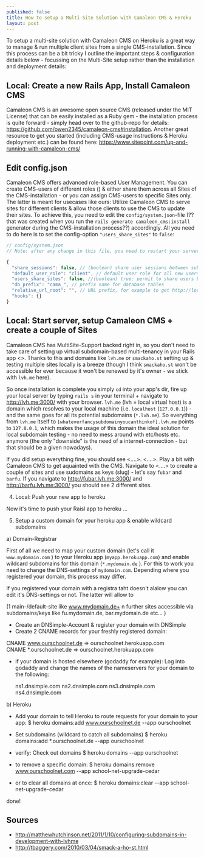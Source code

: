 ```yaml
---
published: false
title: How to setup a Multi-Site Solution with Camaleon CMS & Heroku  
layout: post
---
```


To setup a multi-site solution with Camaleon CMS on Heroku is a great way to manage & run multiple client sites from a single CMS-installation. Since this process can be a bit tricky I outline the important steps & configuration details below - focussing on the Multi-Site setup rather than the installation and deployment details:  

Local: Create a new Rails App, Install Camaleon CMS 
------

Camaleon CMS is an awesome open source CMS (released under the MIT License) that can be easily installed as a Ruby gem - the installation process is quite forward - simply head over to the github-repo for details: https://github.com/owen2345/camaleon-cms#installation. Another great resource to get you started (including CMS-usage instructions & Heroku deployment etc.) can be found here: https://www.sitepoint.com/up-and-running-with-camaleon-cms/

Edit config.json
----

Camaleon CMS offers advanced role-based User Management. You can create CMS-users of different roles () & either share them across all Sites of the CMS-installation - or you can assign CMS-users to specific Sites only. The latter is meant for usecases like ours: Utilize Camaleon CMS to serve sites for different clients & allow those clients to use the CMS to update their sites. To achieve this, you need to edit the `config/system.json`-file (??that was created when you run the `rails generate camaleon_cms:install` generator during the CMS-installation process??) accordingly. All you need to do here is to set the config-option `"users_share_sites"` to `false`:    

```javascript
// config/system.json
// Note: after any change in this file, you need to restart your server to apply changes.

{
  "share_sessions": false, // (boolean) share user sessions between subdomains of base_domain (only relevant if users_share_sites = true)
  "default_user_role": "client", // default user role for all new users
  "users_share_sites": false, //(boolean) true: permit to share users between sites, false: All users are assigned to a unique site. (Only change before installation)
  "db_prefix": "cama_", // prefix name for database tables
  "relative_url_root": "", // URL prefix, for example to get http://localhost:3000/blog/, this should be "blog"
  "hooks": {}
}
```

Local: Start server, setup Camaleon CMS + create a couple of Sites 
------

Camaleon CMS has MultiSite-Support backed right in, so you don't need to take care of setting up virtual subdomain-based multi-tenancy in your Rails app <>. Thanks to this and domains like `lvh.me` or `smackaho.st` setting up & testing multiple sites locally is a breeze (though I think `smackaho.st` won't be accessible for ever because it won't be renewed by it's owner - we stick with `lvh.me` here).

So once installation is complete you simply `cd` into your app's dir, fire up your local server by typing `rails s` in your terminal + navigate to http://lvh.me:3000/ with your browser. `lvh.me` (lvh = local virtual host) is a domain which resolves to your local machine (i.e. `localhost` (`127.0.0.1`)) - and the same goes for all its potential subdomains (`*.lvh.me`). So everything from `lvh.me` itself to `[whateverfancysubdomainyoucanthinkof].lvh.me` points to `127.0.0.1`, which makes the usage of this domain the ideal solution for local subdomain testing - no need to mess around with etc/hosts etc. anymore (the only "downside" is the need of a internet-connection - but that should be a given nowadays).     

If you did setup everything fine, you should see <....>. <....>. Play a bit with Camaleon CMS to get aquainted with the CMS. Navigate to <....> to create a couple of sites and use sudomains as keys (slug) - let's say `fubar` and `barfu`. If you navigate to http://fubar.lvh.me:3000/ and http://barfu.lvh.me:3000/ you should see 2 different sites.    


4. Local: Push your new app to heroku 

Now it's time to push your Raisl app to heroku ...

5. Setup a custom domain for your heroku app & enable wildcard subdomains 

a) Domain-Registrar   

First of all we need to map your custom domain (let's call it `www.mydomain.com` ) to your Heroku app (`myapp.herokuapp.com`) and enable wildcard subdomains for this domain (` *.mydomain.de ` ). For this to work you need to change the DNS-settings of `mydomain.com`. Depending where you registered your domain, this process may differ. 

If you registered your domain with a registra taht doesn't alalow 
you can edit it's DNS-settings or not.  The latter will allow to    


(1 main-/default-site like www.mydomain.de+ n further sites accessible via subdomains/keys like fu.mydomain.de, bar.mydomain.de etc... )

- Create an DNSimple-Account & register your domain with DNSimple 
- Create 2 CNAME records for your freshly registered domain:

CNAME 	www.ourschoolnet.de 	 =>   ourschoolnet.herokuapp.com 	
CNAME 	*.ourschoolnet.de       =>    ourschoolnet.herokuapp.com 	


- if your domain is hosted elsewhere (godaddy for example): Log into godaddy and change the names of the nameservers for your domain to the following:

    ns1.dnsimple.com 
    ns2.dnsimple.com
    ns3.dnsimple.com
    ns4.dnsimple.com
  
b) Heroku
-  Add your domain to tell Heroku to route requests for your domain to your app:
$ heroku domains:add www.ourschoolnet.de --app ourschoolnet

- Set subdomains (wildcard to catch all subdomains)
$ heroku domains:add *.ourschoolnet.de  --app ourschoolnet

- verify: Check out domains
$ heroku domains --app ourschoolnet

- to remove a specific domain:
$ heroku domains:remove www.ourschoolnet.com --app school-net-upgrade-cedar

- or to clear all domains at once:
$ heroku domains:clear --app school-net-upgrade-cedar

done!



## Sources

- http://matthewhutchinson.net/2011/1/10/configuring-subdomains-in-development-with-lvhme
- http://tbaggery.com/2010/03/04/smack-a-ho-st.html
